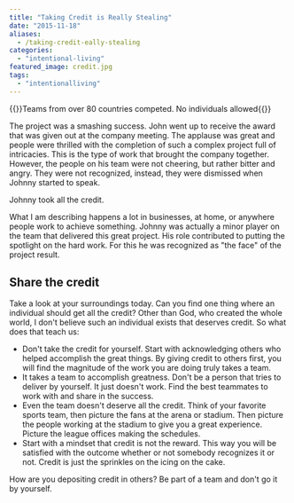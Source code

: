 ```yaml
---
title: "Taking Credit is Really Stealing"
date: "2015-11-18"
aliases:
  - /taking-credit-eally-stealing
categories: 
  - "intentional-living"
featured_image: credit.jpg
tags: 
  - "intentionalliving"
---
```


{{<featuredimage>}}Teams from over 80 countries competed. No individuals allowed{{</featuredimage>}}

The project was a smashing success. John went up to receive the award that was given out at the company meeting. The applause was great and people were thrilled with the completion of such a complex project full of intricacies. This is the type of work that brought the company together. However, the people on his team were not cheering, but rather bitter and angry. They were not recognized, instead, they were dismissed when Johnny started to speak.

Johnny took all the credit.

What I am describing happens a lot in businesses, at home, or anywhere people work to achieve something. Johnny was actually a minor player on the team that delivered this great project. His role contributed to putting the spotlight on the hard work. For this he was recognized as "the face" of the project result.

## Share the credit

Take a look at your surroundings today. Can you find one thing where an individual should get all the credit? Other than God, who created the whole world, I don't believe such an individual exists that deserves credit. So what does that teach us:

- Don't take the credit for yourself. Start with acknowledging others who helped accomplish the great things. By giving credit to others first, you will find the magnitude of the work you are doing truly takes a team.
- It takes a team to accomplish greatness. Don't be a person that tries to deliver by yourself. It just doesn't work. Find the best teammates to work with and share in the success.
- Even the team doesn't deserve all the credit. Think of your favorite sports team, then picture the fans at the arena or stadium. Then picture the people working at the stadium to give you a great experience.       Picture the league offices making the schedules.
- Start with a mindset that credit is not the reward. This way you will be satisfied with the outcome whether or not somebody recognizes it or not. Credit is just the sprinkles on the icing on the cake.

How are you depositing credit in others? Be part of a team and don't go it by yourself.
